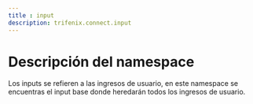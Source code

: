 ```yaml
---
title : input
description: trifenix.connect.input
---
```



# Descripción del namespace


Los inputs se refieren a las ingresos de usuario, en este namespace
se encuentras el input base donde heredarán todos los ingresos de usuario.

